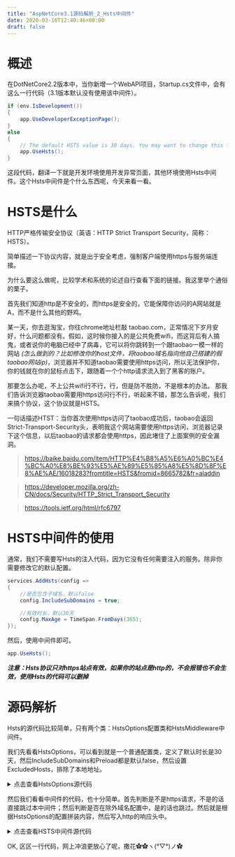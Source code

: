 ```yaml
---
title: "AspNetCore3.1源码解析_2_Hsts中间件"
date: 2020-03-16T12:40:46+08:00
draft: false
---
```

# 概述
在DotNetCore2.2版本中，当你新增一个WebAPI项目，Startup.cs文件中，会有这么一行代码（3.1版本默认没有使用该中间件）。
```csharp
if (env.IsDevelopment())
{
    app.UseDeveloperExceptionPage();
}
else
{
    // The default HSTS value is 30 days. You may want to change this for production scenarios, see https://aka.ms/aspnetcore-hsts.
    app.UseHsts();
}
```

这段代码，翻译一下就是开发环境使用开发异常页面，其他环境使用Hsts中间件。这个Hsts中间件是个什么东西呢，今天来看一看。

# HSTS是什么
HTTP严格传输安全协议（英语：HTTP Strict Transport Security，简称：HSTS）。

简单描述一下协议内容，就是出于安全考虑，强制客户端使用https与服务端连接。

为什么要这么做呢，比较学术和系统的论述自行查看下面的链接。我这里举个通俗的栗子。

首先我们知道http是不安全的，而https是安全的，它能保障你访问的A网站就是A，而不是什么其他的野鸡。

某一天，你去逛淘宝，你往chrome地址栏敲 taobao.com，正常情况下岁月安好，什么问题都没有。假如，这时候你接入的是公共免费wifi，而这背后有人搞鬼，或者说你的电脑已经中了病毒，它可以将你跳转到一个跟taobao一模一样的网站 *(怎么做到的？比如修改你的host文件，将taobao域名指向他自己搭建的假taobao网站ip)*，浏览器并不知道taobao需要使用https访问，所以无法保护你，你的钱就在你的鼠标点击下，跟随着一个个http请求流入到了黑客的账户。

那要怎么办呢，不上公共wifi行不行，行，但是防不胜防，不是根本的办法。 那我们告诉浏览器taobao需要用https访问行不行，听起来不错，那怎么告诉呢，我们来搞个协议，这个协议就是HSTS。

一句话描述HTST：当你首次使用https访问了taobao成功后，taobao会返回Strict-Transport-Security头，表明我这个网站需要使用https访问，浏览器记录下这个信息，以后taobao的请求都会使用https，因此堵住了上面案例的安全漏洞。

> https://baike.baidu.com/item/HTTP%E4%B8%A5%E6%A0%BC%E4%BC%A0%E8%BE%93%E5%AE%89%E5%85%A8%E5%8D%8F%E8%AE%AE/16018283?fromtitle=HSTS&fromid=8665782&fr=aladdin

> https://developer.mozilla.org/zh-CN/docs/Security/HTTP_Strict_Transport_Security

> https://tools.ietf.org/html/rfc6797

# HSTS中间件的使用
通常，我们不需要写Hsts的注入代码，因为它没有任何需要注入的服务。除非你需要修改它的默认配置。
```csharp
services.AddHsts(config =>
{
    //是否包含子域名，默认false
    config.IncludeSubDomains = true;

    //有效时长，默认30天
    config.MaxAge = TimeSpan.FromDays(365);
});
```

然后，使用中间件即可。
```csharp
app.UseHsts();
```

***注意：Hsts协议只对https站点有效，如果你的站点是http的，不会报错也不会生效，使用Hsts的代码可以删掉***

# 源码解析
Hsts的源代码比较简单，只有两个类：HstsOptions配置类和HstsMiddleware中间件。

我们先看看HstsOptions，可以看到就是一个普通配置类，定义了默认时长是30天，然后IncludeSubDomains和Preload都是默认false，然后设置ExcludedHosts，排除了本地地址。

<details>
<summary>
点击查看HstsOptions源代码
</summary>

```csharp
/// <summary>
/// Options for the Hsts Middleware
/// </summary>
public class HstsOptions
{
    /// <summary>
    /// Sets the max-age parameter of the Strict-Transport-Security header.
    /// </summary>
    /// <remarks>
    /// Max-age is required; defaults to 30 days.
    /// See: https://tools.ietf.org/html/rfc6797#section-6.1.1
    /// </remarks>
    public TimeSpan MaxAge { get; set; } = TimeSpan.FromDays(30);

    /// <summary>
    /// Enables includeSubDomain parameter of the Strict-Transport-Security header.
    /// </summary>
    /// <remarks>
    /// See: https://tools.ietf.org/html/rfc6797#section-6.1.2
    /// </remarks>
    public bool IncludeSubDomains { get; set; }

    /// <summary>
    /// Sets the preload parameter of the Strict-Transport-Security header.
    /// </summary>
    /// <remarks>
    /// Preload is not part of the RFC specification, but is supported by web browsers
    /// to preload HSTS sites on fresh install. See https://hstspreload.org/.
    /// </remarks>
    public bool Preload { get; set; }

    /// <summary>
    /// A list of host names that will not add the HSTS header.
    /// </summary>
    public IList<string> ExcludedHosts { get; } = new List<string>
    {
        "localhost",
        "127.0.0.1", // ipv4
        "[::1]" // ipv6
    };
```
</details>

然后我们看看中间件的代码，也十分简单。首先判断是不是https请求，不是的话直接跳过本中间件；然后判断是否在除外域名配置中，是的话也跳过。然后就是根据HstsOptions的配置拼装内容，然后写入http的响应头中。

<details>
<summary>
点击查看HSTS中间件源代码
</summary>

```csharp
public class HstsMiddleware
{
    private const string IncludeSubDomains = "; includeSubDomains";
    private const string Preload = "; preload";

    private readonly RequestDelegate _next;
    private readonly StringValues _strictTransportSecurityValue;
    private readonly IList<string> _excludedHosts;
    private readonly ILogger _logger;

    /// <summary>
    /// Initialize the HSTS middleware.
    /// </summary>
    /// <param name="next"></param>
    /// <param name="options"></param>
    /// <param name="loggerFactory"></param>
    public HstsMiddleware(RequestDelegate next, IOptions<HstsOptions> options, ILoggerFactory loggerFactory)
    {
        if (options == null)
        {
            throw new ArgumentNullException(nameof(options));
        }

        _next = next ?? throw new ArgumentNullException(nameof(next));

        var hstsOptions = options.Value;
        var maxAge = Convert.ToInt64(Math.Floor(hstsOptions.MaxAge.TotalSeconds))
                        .ToString(CultureInfo.InvariantCulture);
        var includeSubdomains = hstsOptions.IncludeSubDomains ? IncludeSubDomains : StringSegment.Empty;
        var preload = hstsOptions.Preload ? Preload : StringSegment.Empty;
        _strictTransportSecurityValue = new StringValues($"max-age={maxAge}{includeSubdomains}{preload}");
        _excludedHosts = hstsOptions.ExcludedHosts;
        _logger = loggerFactory.CreateLogger<HstsMiddleware>();
    }

    /// <summary>
    /// Initialize the HSTS middleware.
    /// </summary>
    /// <param name="next"></param>
    /// <param name="options"></param>
    public HstsMiddleware(RequestDelegate next, IOptions<HstsOptions> options)
        : this(next, options, NullLoggerFactory.Instance) { }

    /// <summary>
    /// Invoke the middleware.
    /// </summary>
    /// <param name="context">The <see cref="HttpContext"/>.</param>
    /// <returns></returns>
    public Task Invoke(HttpContext context)
    {
        if (!context.Request.IsHttps)
        {
            _logger.SkippingInsecure();
            return _next(context);
        }

        if (IsHostExcluded(context.Request.Host.Host))
        {
            _logger.SkippingExcludedHost(context.Request.Host.Host);
            return _next(context);
        }

        context.Response.Headers[HeaderNames.StrictTransportSecurity] = _strictTransportSecurityValue;
        _logger.AddingHstsHeader();

        return _next(context);
    }

    private bool IsHostExcluded(string host)
    {
        if (_excludedHosts == null)
        {
            return false;
        }

        for (var i = 0; i < _excludedHosts.Count; i++)
        {
            if (string.Equals(host, _excludedHosts[i], StringComparison.OrdinalIgnoreCase))
            {
                return true;
            }
        }
        return false;
    }
```
</details>

OK, 区区一行代码，网上冲浪更放心了呢，撒花✿✿ヽ(°▽°)ノ✿